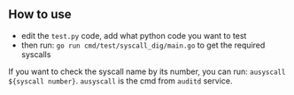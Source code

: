 
## How to use

- edit the `test.py` code, add what python code you want to test
- then run: `go run cmd/test/syscall_dig/main.go` to get the required syscalls

If you want to check the syscall name by its number, you can run: `ausyscall ${syscall number}`. `ausyscall` is the cmd from `auditd` service.